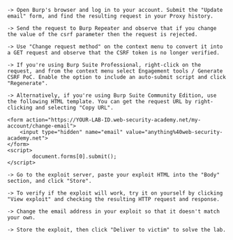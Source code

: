 

    -> Open Burp's browser and log in to your account. Submit the "Update email" form, and find the resulting request in your Proxy history.
    
    -> Send the request to Burp Repeater and observe that if you change the value of the csrf parameter then the request is rejected.
    
    -> Use "Change request method" on the context menu to convert it into a GET request and observe that the CSRF token is no longer verified.

    -> If you're using Burp Suite Professional, right-click on the request, and from the context menu select Engagement tools / Generate CSRF PoC. Enable the option to include an auto-submit script and click "Regenerate".

    -> Alternatively, if you're using Burp Suite Community Edition, use the following HTML template. You can get the request URL by right-clicking and selecting "Copy URL".
    
    <form action="https://YOUR-LAB-ID.web-security-academy.net/my-account/change-email">
        <input type="hidden" name="email" value="anything%40web-security-academy.net">
    </form>
    <script>
            document.forms[0].submit();
    </script>
    
    -> Go to the exploit server, paste your exploit HTML into the "Body" section, and click "Store".
    
    -> To verify if the exploit will work, try it on yourself by clicking "View exploit" and checking the resulting HTTP request and response.
    
    -> Change the email address in your exploit so that it doesn't match your own.
    
    -> Store the exploit, then click "Deliver to victim" to solve the lab.

